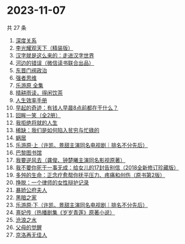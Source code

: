 # 2023-11-07

共 27 条

<!-- BEGIN WEREAD -->
<!-- 最后更新时间 2023-11-07 06:04:17 +0800 -->
1. [深度关系](https://weread.qq.com/web/bookDetail/bb432f60813ab8444g014d61)
1. [李光耀观天下（精装版）](https://weread.qq.com/web/bookDetail/63c32e90813ab844ag014d47)
1. [汉字就是这么来的：走进汉字世界](https://weread.qq.com/web/bookDetail/70132170720a2d9c7019313)
1. [河边的错误（微信读书联合出品）](https://weread.qq.com/web/bookDetail/e7f32350813ab8475g0126a1)
1. [东晋门阀政治](https://weread.qq.com/web/bookDetail/f5232ea0813ab844ag016fa0)
1. [强者思维](https://weread.qq.com/web/bookDetail/6fc32eb0813ab8305g011b01)
1. [乐游原 全集](https://weread.qq.com/web/bookDetail/34532160813ab846cg010875)
1. [晴耕雨读，得闲饮茶](https://weread.qq.com/web/bookDetail/e39320b0813ab8447g0133f8)
1. [人生效率手册](https://weread.qq.com/web/bookDetail/55d32af0813ab83bag01875d)
1. [早起的奇迹：有钱人早晨8点前都在干什么？](https://weread.qq.com/web/bookDetail/0bb32090813ab7e9eg011a71)
1. [回眸一笑（全2册）](https://weread.qq.com/web/bookDetail/18032310813ab8415g019b91)
1. [我拒绝将就的人生](https://weread.qq.com/web/bookDetail/62b32fc071f202bc62b8634)
1. [稀缺：我们是如何陷入贫穷与忙碌的](https://weread.qq.com/web/bookDetail/36b321405d05b236bb0ce7d)
1. [蜗居](https://weread.qq.com/web/bookDetail/d7932200813ab6ffeg016c0e)
1. [乐游原·上（许凯、景甜主演同名电视剧｜排名不分先后）](https://weread.qq.com/web/bookDetail/afa32a40813ab7da9g0161bf)
1. [巴黎图书馆](https://weread.qq.com/web/bookDetail/a6032830813ab78beg010808)
1. [我要逆风去（龚俊、钟楚曦主演同名影视原著）](https://weread.qq.com/web/bookDetail/79d32340813ab83b2g0125c0)
1. [我不要你死于一事无成：给女儿的17封告别信（2018全新修订珍藏版）](https://weread.qq.com/web/bookDetail/e1a32770717c5642e1a165b)
1. [多舛的生命：正念疗愈帮你抚平压力、疼痛和创伤（原书第2版）](https://weread.qq.com/web/bookDetail/96732be05e3e70967f1d4fe)
1. [挣脱：一个律师的女性辩护记录](https://weread.qq.com/web/bookDetail/7a532e50813ab7fedg010cfc)
1. [暴娇公府夫人](https://weread.qq.com/web/bookDetail/25532c80813ab7d71g015c2c)
1. [黑暗之家](https://weread.qq.com/web/bookDetail/b5a321b0813ab83e8g0113fa)
1. [乐游原·下（许凯、景甜主演同名电视剧｜排名不分先后）](https://weread.qq.com/web/bookDetail/cc4328b0813ab840eg019bc6)
1. [熹妃传（热播剧集《岁岁青莲》原著小说）](https://weread.qq.com/web/bookDetail/a7d326d0813ab8409g01957a)
1. [沧浪之水](https://weread.qq.com/web/bookDetail/7c632ef05a49197c62b53f0)
1. [父母的觉醒](https://weread.qq.com/web/bookDetail/84132250538783841807d5c)
1. [京洛再无佳人](https://weread.qq.com/web/bookDetail/fb032b70715b116dfb0434c)
<!-- END WEREAD -->